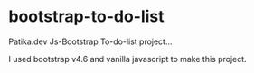 # bootstrap-to-do-list

Patika.dev Js-Bootstrap To-do-list project...   

I used bootstrap v4.6 and vanilla javascript to make this project.
